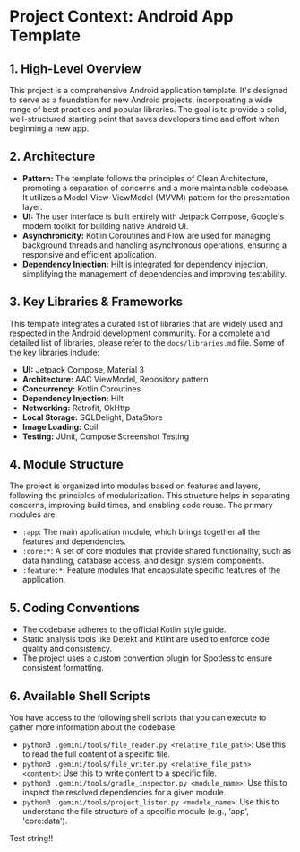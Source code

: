 # Project Context: Android App Template

## 1. High-Level Overview

This project is a comprehensive Android application template. It's designed to
serve as a foundation for new Android projects, incorporating a wide range of
best practices and popular libraries. The goal is to provide a solid,
well-structured starting point that saves developers time and effort when
beginning a new app.

## 2. Architecture

- **Pattern:** The template follows the principles of Clean Architecture,
  promoting a separation of concerns and a more maintainable codebase. It
  utilizes a Model-View-ViewModel (MVVM) pattern for the presentation layer.
- **UI:** The user interface is built entirely with Jetpack Compose, Google's
  modern toolkit for building native Android UI.
- **Asynchronicity:** Kotlin Coroutines and Flow are used for managing
  background threads and handling asynchronous operations, ensuring a responsive
  and efficient application.
- **Dependency Injection:** Hilt is integrated for dependency injection,
  simplifying the management of dependencies and improving testability.

## 3. Key Libraries & Frameworks

This template integrates a curated list of libraries that are widely used and
respected in the Android development community. For a complete and detailed list
of libraries, please refer to the `docs/libraries.md` file. Some of the key
libraries include:

- **UI:** Jetpack Compose, Material 3
- **Architecture:** AAC ViewModel, Repository pattern
- **Concurrency:** Kotlin Coroutines
- **Dependency Injection:** Hilt
- **Networking:** Retrofit, OkHttp
- **Local Storage:** SQLDelight, DataStore
- **Image Loading:** Coil
- **Testing:** JUnit, Compose Screenshot Testing

## 4. Module Structure

The project is organized into modules based on features and layers, following
the principles of modularization. This structure helps in separating concerns,
improving build times, and enabling code reuse. The primary modules are:

- `:app`: The main application module, which brings together all the features
  and dependencies.
- `:core:*`: A set of core modules that provide shared functionality, such as
  data handling, database access, and design system components.
- `:feature:*`: Feature modules that encapsulate specific features of the
  application.

## 5. Coding Conventions

- The codebase adheres to the official Kotlin style guide.
- Static analysis tools like Detekt and Ktlint are used to enforce code quality
  and consistency.
- The project uses a custom convention plugin for Spotless to ensure consistent
  formatting.

## 6. Available Shell Scripts

You have access to the following shell scripts that you can execute to gather
more information about the codebase.

- `python3 .gemini/tools/file_reader.py <relative_file_path>`: Use this to read
  the full content of a specific file.
- `python3 .gemini/tools/file_writer.py <relative_file_path> <content>`: Use
  this to write content to a specific file.
- `python3 .gemini/tools/gradle_inspector.py <module_name>`: Use this to inspect
  the resolved dependencies for a given module.
- `python3 .gemini/tools/project_lister.py <module_name>`: Use this to
  understand the file structure of a specific module (e.g., 'app', 'core:data').

Test string!!
